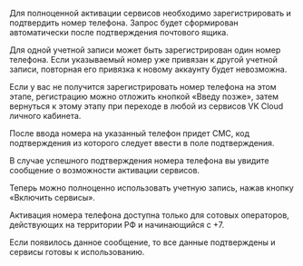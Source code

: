 Для полноценной активации сервисов необходимо зарегистрировать и подтвердить номер телефона. Запрос будет сформирован автоматически после подтверждения почтового ящика.

<warn>

Для одной учетной записи может быть зарегистрирован один номер телефона. Если указываемый номер уже привязан к другой учетной записи, повторная его привязка к новому аккаунту будет невозможна.

Если у вас не получится зарегистрировать номер телефона на этом этапе, регистрацию можно отложить кнопкой «Введу позже», затем вернуться к этому этапу при переходе в любой из сервисов VK Cloud личного кабинета.

</warn>

После ввода номера на указанный телефон придет СМС, код подтверждения из которого следует ввести в поле подтверждения.

В случае успешного подтверждения номера телефона вы увидите сообщение о возможности активации сервисов.

Теперь можно полноценно использовать учетную запись, нажав кнопку «Включить сервисы».

<warn>

Активация номера телефона доступна только для сотовых операторов, действующих на территории РФ и начинающийся с +7.

Если появилось данное сообщение, то все данные подтверждены и сервисы готовы к использованию.

</warn>
